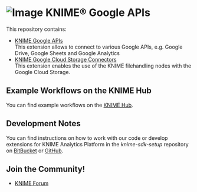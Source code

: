 # ![Image](https://www.knime.com/files/knime_logo_github_40x40_4layers.png) KNIME® Google APIs

This repository contains:

* [KNIME Google APIs](https://hub.knime.com/knime/extensions/org.knime.features.google.api/latest)  
This extension allows to connect to various Google APIs, e.g. Google Drive, Google Sheets and Google Analytics
* [KNIME Google Cloud Storage Connectors](https://hub.knime.com/knime/extensions/org.knime.features.cloud.google/latest)  
This extension enables the use of the KNIME filehandling nodes with the Google Cloud Storage.



## Example Workflows on the KNIME Hub

You can find example workflows on the [KNIME Hub](https://hub.knime.com/search?q=google&type=Workflow).

## Development Notes

You can find instructions on how to work with our code or develop extensions for
KNIME Analytics Platform in the _knime-sdk-setup_ repository
on [BitBucket](https://bitbucket.org/KNIME/knime-sdk-setup)
or [GitHub](http://github.com/knime/knime-sdk-setup).

## Join the Community!

* [KNIME Forum](https://forum.knime.com/)
